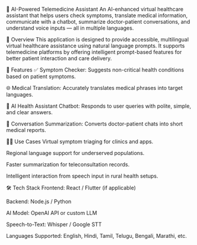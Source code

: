 🏥 AI-Powered Telemedicine Assistant
An AI-enhanced virtual healthcare assistant that helps users check symptoms, translate medical information, communicate with a chatbot, summarize doctor-patient conversations, and understand voice inputs — all in multiple languages.

📌 Overview
This application is designed to provide accessible, multilingual virtual healthcare assistance using natural language prompts. It supports telemedicine platforms by offering intelligent prompt-based features for better patient interaction and care delivery.

🚀 Features
✅ Symptom Checker: Suggests non-critical health conditions based on patient symptoms.

🌐 Medical Translation: Accurately translates medical phrases into target languages.

💬 AI Health Assistant Chatbot: Responds to user queries with polite, simple, and clear answers.

📝 Conversation Summarization: Converts doctor-patient chats into short medical reports.

🧑‍⚕️ Use Cases
Virtual symptom triaging for clinics and apps.

Regional language support for underserved populations.

Faster summarization for teleconsultation records.

Intelligent interaction from speech input in rural health setups.

🛠️ Tech Stack 
Frontend: React / Flutter (if applicable)

Backend: Node.js / Python

AI Model: OpenAI API or custom LLM

Speech-to-Text: Whisper / Google STT

Languages Supported: English, Hindi, Tamil, Telugu, Bengali, Marathi, etc.

